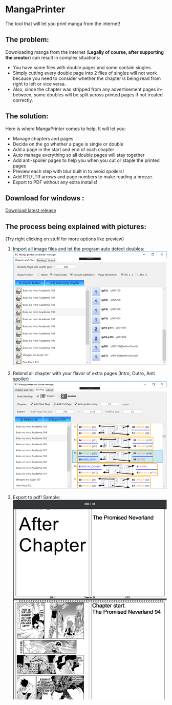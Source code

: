 # MangaPrinter

The tool that will let you print manga from the internet!



## The problem:

Downloading manga from the internet (**Legally of course, after supporting the creator**) can result in complex situations:
* You have some files with double pages and some contain singles. 
* Simply cutting every double page into 2 files of singles will not work because you need to consider whether the chapter is being read from right to left or vice versa. 
* Also, since the chapter was stripped from any advertisement pages in-between, some doubles will be split across printed pages if not treated correctly.

## The solution:

Here is where MangaPrinter comes to help. It will let you:

* Manage chapters and pages
* Decide on the go whether a page is single or double
* Add a page in the start and end of each chapter 
* Auto manage everything so all double pages will stay together
* Add anti-spoiler pages to help you when you cut or staple the printed pages
* Preview each step with blur built in to avoid spoilers!
* Add RTL\LTR arrows and page numbers to make reading a breeze.
* Export to PDF without any extra installs!

## Download for windows :
[Download latest release](https://github.com/yonixw/MangaPrinter/releases/latest)

## The process being explained with pictures: 
(Try right clicking on stuff for more options like preview)

1. Import all image files and let the program auto detect doubles:
![](https://raw.githubusercontent.com/yonixw/MangaPrinter/master/ReadmeImages/1.png)

2. Rebind all chapter with your flavor of extra pages (Intro, Outro, Anti spoiler)
![](https://raw.githubusercontent.com/yonixw/MangaPrinter/master/ReadmeImages/2.png)

3. Export to pdf! Sample:
![](https://raw.githubusercontent.com/yonixw/MangaPrinter/master/ReadmeImages/3.PNG)
